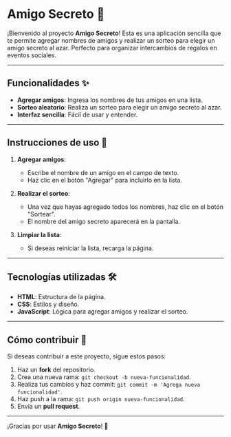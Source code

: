 # Amigo Secreto 🎁

¡Bienvenido al proyecto **Amigo Secreto**! Esta es una aplicación sencilla que te permite agregar nombres de amigos y realizar un sorteo para elegir un amigo secreto al azar. Perfecto para organizar intercambios de regalos en eventos sociales.

---

## Funcionalidades ✨

- **Agregar amigos**: Ingresa los nombres de tus amigos en una lista.
- **Sorteo aleatorio**: Realiza un sorteo para elegir un amigo secreto al azar.
- **Interfaz sencilla**: Fácil de usar y entender.

---

## Instrucciones de uso 🚀

1. **Agregar amigos**:
   - Escribe el nombre de un amigo en el campo de texto.
   - Haz clic en el botón "Agregar" para incluirlo en la lista.

2. **Realizar el sorteo**:
   - Una vez que hayas agregado todos los nombres, haz clic en el botón "Sortear".
   - El nombre del amigo secreto aparecerá en la pantalla.

3. **Limpiar la lista**:
   - Si deseas reiniciar la lista, recarga la página.

---



## Tecnologías utilizadas 🛠️

- **HTML**: Estructura de la página.
- **CSS**: Estilos y diseño.
- **JavaScript**: Lógica para agregar amigos y realizar el sorteo.

---

## Cómo contribuir 🤝

Si deseas contribuir a este proyecto, sigue estos pasos:

1. Haz un **fork** del repositorio.
2. Crea una nueva rama: `git checkout -b nueva-funcionalidad`.
3. Realiza tus cambios y haz commit: `git commit -m 'Agrega nueva funcionalidad'`.
4. Haz push a la rama: `git push origin nueva-funcionalidad`.
5. Envía un **pull request**.

---


¡Gracias por usar **Amigo Secreto**! 🎉
